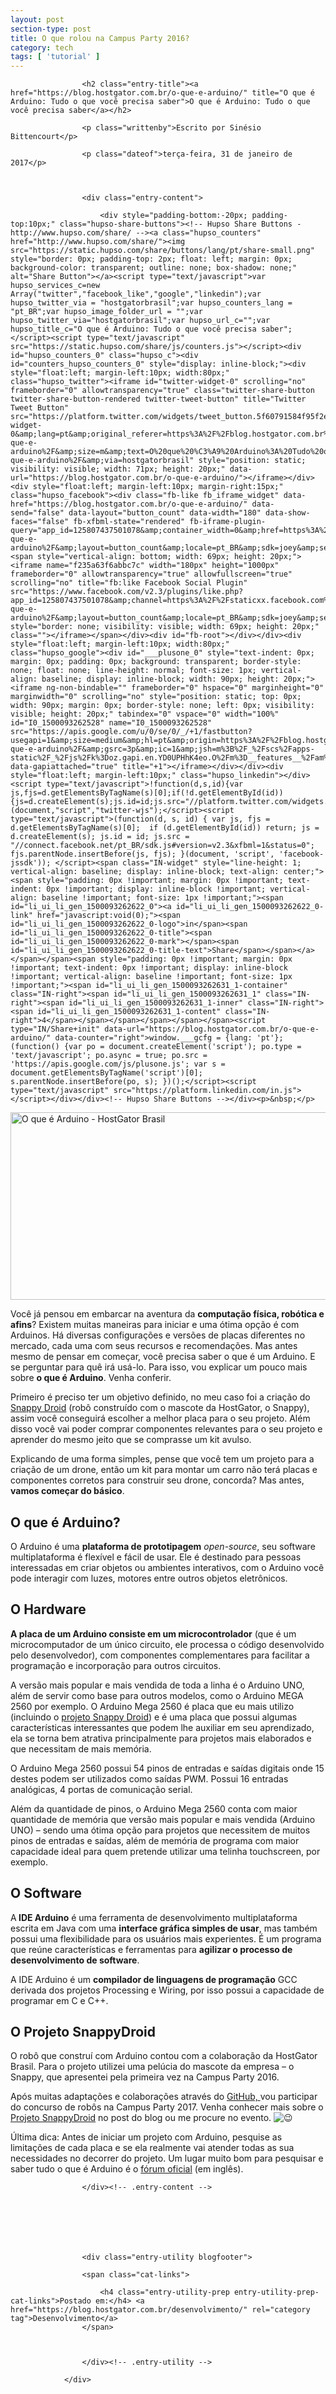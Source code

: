 ```yaml
---
layout: post
section-type: post
title: O que rolou na Campus Party 2016?
category: tech
tags: [ 'tutorial' ]
---
```


<div class="blogsection lshadow" id="post-3302">



					<h2 class="entry-title"><a href="https://blog.hostgator.com.br/o-que-e-arduino/" title="O que é Arduino: Tudo o que você precisa saber">O que é Arduino: Tudo o que você precisa saber</a></h2>

					<p class="writtenby">Escrito por Sinésio Bittencourt</p>

					<p class="dateof">terça-feira, 31 de janeiro de 2017</p>



					<div class="entry-content">

						<div style="padding-bottom:-20px; padding-top:10px;" class="hupso-share-buttons"><!-- Hupso Share Buttons - http://www.hupso.com/share/ --><a class="hupso_counters" href="http://www.hupso.com/share/"><img src="https://static.hupso.com/share/buttons/lang/pt/share-small.png" style="border: 0px; padding-top: 2px; float: left; margin: 0px; background-color: transparent; outline: none; box-shadow: none;" alt="Share Button"></a><script type="text/javascript">var hupso_services_c=new Array("twitter","facebook_like","google","linkedin");var hupso_twitter_via = "hostgatorbrasil";var hupso_counters_lang = "pt_BR";var hupso_image_folder_url = "";var hupso_twitter_via="hostgatorbrasil";var hupso_url_c="";var hupso_title_c="O que é Arduino: Tudo o que você precisa saber";</script><script type="text/javascript" src="https://static.hupso.com/share/js/counters.js"></script><div id="hupso_counters_0" class="hupso_c"><div id="counters_hupso_counters_0" style="display: inline-block;"><div style="float:left; margin-left:10px; width:80px;" class="hupso_twitter"><iframe id="twitter-widget-0" scrolling="no" frameborder="0" allowtransparency="true" class="twitter-share-button twitter-share-button-rendered twitter-tweet-button" title="Twitter Tweet Button" src="https://platform.twitter.com/widgets/tweet_button.5f60791584f95f2ec483faec8b16a58b.pt.html#dnt=false&amp;id=twitter-widget-0&amp;lang=pt&amp;original_referer=https%3A%2F%2Fblog.hostgator.com.br%2Fo-que-e-arduino%2F&amp;size=m&amp;text=O%20que%20%C3%A9%20Arduino%3A%20Tudo%20o%20que%20voc%C3%AA%20precisa%20saber&amp;time=1500093263128&amp;type=share&amp;url=https%3A%2F%2Fblog.hostgator.com.br%2Fo-que-e-arduino%2F&amp;via=hostgatorbrasil" style="position: static; visibility: visible; width: 71px; height: 20px;" data-url="https://blog.hostgator.com.br/o-que-e-arduino/"></iframe></div><div style="float:left; margin-left:10px; margin-right:15px;" class="hupso_facebook"><div class="fb-like fb_iframe_widget" data-href="https://blog.hostgator.com.br/o-que-e-arduino/" data-send="false" data-layout="button_count" data-width="180" data-show-faces="false" fb-xfbml-state="rendered" fb-iframe-plugin-query="app_id=125807437501078&amp;container_width=0&amp;href=https%3A%2F%2Fblog.hostgator.com.br%2Fo-que-e-arduino%2F&amp;layout=button_count&amp;locale=pt_BR&amp;sdk=joey&amp;send=false&amp;show_faces=false&amp;width=180"><span style="vertical-align: bottom; width: 69px; height: 20px;"><iframe name="f235a63f6abbc7c" width="180px" height="1000px" frameborder="0" allowtransparency="true" allowfullscreen="true" scrolling="no" title="fb:like Facebook Social Plugin" src="https://www.facebook.com/v2.3/plugins/like.php?app_id=125807437501078&amp;channel=https%3A%2F%2Fstaticxx.facebook.com%2Fconnect%2Fxd_arbiter%2Fr%2FXBwzv5Yrm_1.js%3Fversion%3D42%23cb%3Df2798ee6d7d0b6c%26domain%3Dblog.hostgator.com.br%26origin%3Dhttps%253A%252F%252Fblog.hostgator.com.br%252Ffddeb6d9de7a44%26relation%3Dparent.parent&amp;container_width=0&amp;href=https%3A%2F%2Fblog.hostgator.com.br%2Fo-que-e-arduino%2F&amp;layout=button_count&amp;locale=pt_BR&amp;sdk=joey&amp;send=false&amp;show_faces=false&amp;width=180" style="border: none; visibility: visible; width: 69px; height: 20px;" class=""></iframe></span></div><div id="fb-root"></div></div><div style="float:left; margin-left:10px; width:80px;" class="hupso_google"><div id="___plusone_0" style="text-indent: 0px; margin: 0px; padding: 0px; background: transparent; border-style: none; float: none; line-height: normal; font-size: 1px; vertical-align: baseline; display: inline-block; width: 90px; height: 20px;"><iframe ng-non-bindable="" frameborder="0" hspace="0" marginheight="0" marginwidth="0" scrolling="no" style="position: static; top: 0px; width: 90px; margin: 0px; border-style: none; left: 0px; visibility: visible; height: 20px;" tabindex="0" vspace="0" width="100%" id="I0_1500093262528" name="I0_1500093262528" src="https://apis.google.com/u/0/se/0/_/+1/fastbutton?usegapi=1&amp;size=medium&amp;hl=pt&amp;origin=https%3A%2F%2Fblog.hostgator.com.br&amp;url=https%3A%2F%2Fblog.hostgator.com.br%2Fo-que-e-arduino%2F&amp;gsrc=3p&amp;ic=1&amp;jsh=m%3B%2F_%2Fscs%2Fapps-static%2F_%2Fjs%2Fk%3Doz.gapi.en.YD0UPHhK4eo.O%2Fm%3D__features__%2Fam%3DAQ%2Frt%3Dj%2Fd%3D1%2Frs%3DAGLTcCNl4TxxWoMd1KOcpvODkaAvEmaRAQ#_methods=onPlusOne%2C_ready%2C_close%2C_open%2C_resizeMe%2C_renderstart%2Concircled%2Cdrefresh%2Cerefresh%2Conload&amp;id=I0_1500093262528&amp;parent=https%3A%2F%2Fblog.hostgator.com.br&amp;pfname=&amp;rpctoken=89985456" data-gapiattached="true" title="+1"></iframe></div></div><div style="float:left; margin-left:10px;" class="hupso_linkedin"></div><script type="text/javascript">!function(d,s,id){var js,fjs=d.getElementsByTagName(s)[0];if(!d.getElementById(id)){js=d.createElement(s);js.id=id;js.src="//platform.twitter.com/widgets.js";fjs.parentNode.insertBefore(js,fjs);}}(document,"script","twitter-wjs");</script><script type="text/javascript">(function(d, s, id) { var js, fjs = d.getElementsByTagName(s)[0];  if (d.getElementById(id)) return; js = d.createElement(s); js.id = id; js.src = "//connect.facebook.net/pt_BR/sdk.js#version=v2.3&xfbml=1&status=0"; fjs.parentNode.insertBefore(js, fjs); }(document, 'script', 'facebook-jssdk')); </script><span class="IN-widget" style="line-height: 1; vertical-align: baseline; display: inline-block; text-align: center;"><span style="padding: 0px !important; margin: 0px !important; text-indent: 0px !important; display: inline-block !important; vertical-align: baseline !important; font-size: 1px !important;"><span id="li_ui_li_gen_1500093262622_0"><a id="li_ui_li_gen_1500093262622_0-link" href="javascript:void(0);"><span id="li_ui_li_gen_1500093262622_0-logo">in</span><span id="li_ui_li_gen_1500093262622_0-title"><span id="li_ui_li_gen_1500093262622_0-mark"></span><span id="li_ui_li_gen_1500093262622_0-title-text">Share</span></span></a></span></span><span style="padding: 0px !important; margin: 0px !important; text-indent: 0px !important; display: inline-block !important; vertical-align: baseline !important; font-size: 1px !important;"><span id="li_ui_li_gen_1500093262631_1-container" class="IN-right"><span id="li_ui_li_gen_1500093262631_1" class="IN-right"><span id="li_ui_li_gen_1500093262631_1-inner" class="IN-right"><span id="li_ui_li_gen_1500093262631_1-content" class="IN-right">4</span></span></span></span></span></span><script type="IN/Share+init" data-url="https://blog.hostgator.com.br/o-que-e-arduino/" data-counter="right">window.___gcfg = {lang: 'pt'}; (function() {var po = document.createElement('script'); po.type = 'text/javascript'; po.async = true; po.src = 'https://apis.google.com/js/plusone.js'; var s = document.getElementsByTagName('script')[0]; s.parentNode.insertBefore(po, s); })();</script><script type="text/javascript" src="https://platform.linkedin.com/in.js"></script></div></div><!-- Hupso Share Buttons --></div><p>&nbsp;</p>
<p><a href="http://blog.hostgator.com.br/o-que-e-arduino/">
		<span class="pibfi_pinterest ">
		<img class="alignnone wp-image-3303 size-full" src="http://blog.hostgator.com.br/wp-content/uploads/2017/01/Tudo-que-você-precisa-saber-sobre-Arduino-v01-Blog.png" alt="O que é Arduino - HostGator Brasil" width="600" height="300" srcset="https://blog.hostgator.com.br/wp-content/uploads/2017/01/Tudo-que-você-precisa-saber-sobre-Arduino-v01-Blog.png 600w, https://blog.hostgator.com.br/wp-content/uploads/2017/01/Tudo-que-você-precisa-saber-sobre-Arduino-v01-Blog-300x150.png 300w" sizes="(max-width: 600px) 100vw, 600px">
			<span class="xc_pin" onclick="pin_this(event, 'http://pinterest.com/pin/create/button/?url=https://blog.hostgator.com.br/o-que-e-arduino/&amp;media=http://blog.hostgator.com.br/wp-content/uploads/2017/01/Tudo-que-você-precisa-saber-sobre-Arduino-v01-Blog.png&amp;description=O que é Arduino: Tudo o que você precisa saber | https://blog.hostgator.com.br/o-que-e-arduino/')">
			</span>
		</span>
	</a></p>
<p>Você já pensou em embarcar na aventura da <strong>computação física, robótica e afins</strong>? Existem muitas maneiras para iniciar e uma ótima opção é com Arduinos. Há diversas configurações e versões de placas diferentes no mercado, cada uma com seus recursos e recomendações. Mas antes mesmo de pensar em começar, você precisa saber o que é um Arduino. E se perguntar para quê irá usá-lo. Para isso, vou explicar um pouco mais sobre <strong>o que é Arduino</strong>. Venha conferir.</p>
<p><span id="more-3302"></span></p>
<p>Primeiro é preciso ter um objetivo definido, no meu caso foi a criação do <a href="https://snappydroid.github.io/" target="_blank">Snappy Droid</a> (robô construído com o mascote da HostGator, o Snappy), assim você conseguirá escolher a melhor placa para o seu projeto. Além disso você vai poder comprar componentes relevantes para o seu projeto e aprender do mesmo jeito que se comprasse um kit avulso.</p>
<p>Explicando de uma forma simples, pense que você tem um projeto para a criação de um drone, então um kit para montar um carro não terá placas e componentes corretos para construir seu drone, concorda? Mas antes, <strong>vamos começar do básico</strong>.</p>
<h2>O que é Arduino?</h2>
<p>O Arduino é uma <strong>plataforma de prototipagem</strong> <em>open-source</em>, seu software multiplataforma é flexível e fácil de usar. Ele é destinado para pessoas interessadas em criar objetos ou ambientes interativos, com o Arduino você pode interagir com luzes, motores entre outros objetos eletrônicos.</p>
<h2>O Hardware</h2>
<p><strong>A placa de um Arduino consiste em um microcontrolador</strong> (que é um microcomputador de um único circuito, ele processa o código desenvolvido pelo desenvolvedor), com componentes complementares para facilitar a programação e incorporação para outros circuitos.</p>
<p>A versão mais popular e mais vendida de toda a linha é o Arduino UNO, além de servir como base para outros modelos, como o Arduino MEGA 2560 por exemplo. O Arduino Mega 2560 é placa que eu mais utilizo (incluindo o <a href="https://github.com/SnappyDroid/SnappyDroid_V1" target="_blank">projeto Snappy Droid</a>) e é uma placa que possui algumas características interessantes que podem lhe auxiliar em seu aprendizado, ela se torna bem atrativa principalmente para projetos mais elaborados e que necessitam de mais memória.</p>
<p>O Arduino Mega 2560 possui 54 pinos de entradas e saídas digitais onde 15 destes podem ser utilizados como saídas PWM. Possui 16 entradas analógicas, 4 portas de comunicação serial.</p>
<p>Além da quantidade de pinos, o Arduino Mega 2560 conta com maior quantidade de memória que versão mais popular e mais vendida (Arduino UNO) – sendo uma ótima opção para projetos que necessitem de muitos pinos de entradas e saídas, além de memória de programa com maior capacidade ideal para quem pretende utilizar uma telinha touchscreen, por exemplo.</p>
<h2>O Software</h2>
<p>A<strong> IDE Arduino</strong> é uma ferramenta de desenvolvimento multiplataforma escrita em Java com uma <strong>interface gráfica simples de usar</strong>, mas também possui uma flexibilidade para os usuários mais experientes. É um programa que reúne características e ferramentas para <strong>agilizar o processo de desenvolvimento de software</strong>.</p>
<p>A IDE Arduino é um <strong>compilador de linguagens de programação</strong> GCC derivada dos projetos Processing e Wiring, por isso possui a capacidade de programar em C e C++.</p>
<h2>O Projeto SnappyDroid</h2>
<p>O robô que construí com Arduino contou com a colaboração da HostGator Brasil. Para o projeto utilizei uma pelúcia do mascote da empresa – o Snappy, que apresentei pela primeira vez na Campus Party 2016.</p>
<p>Após muitas adaptações e colaborações através do <a href="https://github.com/SnappyDroid/SnappyDroid_V1" target="_blank">GitHub, </a>vou participar do concurso de robôs na Campus Party 2017. Venha conhecer mais sobre o <a href="http://blog.hostgator.com.br/projeto-snappydroid-na-campus-party-2016/" target="_blank">Projeto SnappyDroid</a> no post do blog ou me procure no evento. <img draggable="false" class="emoji" alt="😉" src="https://s.w.org/images/core/emoji/2.2.1/svg/1f609.svg"></p>
<p>Última dica: Antes de iniciar um projeto com Arduino, pesquise as limitações de cada placa e se ela realmente vai atender todas as sua necessidades no decorrer do projeto. Um lugar muito bom para pesquisar e saber tudo o que é Arduino é o <a href="https://forum.arduino.cc/" target="_blank">fórum oficial</a> (em inglês).</p>

						
					</div><!-- .entry-content -->

					





					<div class="entry-utility blogfooter">

					<span class="cat-links">

						<h4 class="entry-utility-prep entry-utility-prep-cat-links">Postado em:</h4> <a href="https://blog.hostgator.com.br/desenvolvimento/" rel="category tag">Desenvolvimento</a>
					</span>



					</div><!-- .entry-utility -->

				</div>

